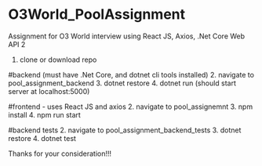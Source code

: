 # O3World_PoolAssignment
Assignment for O3 World interview using React JS, Axios, .Net Core Web API 2

1. clone or download repo

#backend (must have .Net Core, and dotnet cli tools installed)
2. navigate to pool_assignment_backend
3. dotnet restore
4. dotnet run (should start server at localhost:5000)

#frontend - uses React JS and axios
2. navigate to pool_assignemnt
3. npm install
4. npm run start

#backend tests
2. navigate to pool_assignment_backend_tests
3. dotnet restore
4. dotnet test


Thanks for your consideration!!!
